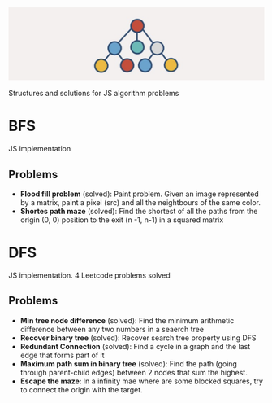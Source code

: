 ![JavaScript structures](assets/logo.png)

Structures and solutions for JS algorithm problems

# BFS
JS implementation
## Problems
- **Flood fill problem** (solved): Paint problem. Given an image represented by a matrix, paint a pixel (src) and all the neightbours of the same color.
- **Shortes path maze** (solved): Find the shortest of all the paths from the origin (0, 0) position to the exit (n -1, n-1) in a squared matrix

# DFS
JS implementation.
4 Leetcode problems solved
## Problems
- **Min tree node difference** (solved): Find the minimum arithmetic difference between any two numbers in a seaerch tree
- **Recover binary tree** (solved): Recover search tree property using DFS
- **Redundant Connection** (solved): Find a cycle in a graph and the last edge that forms part of it 
- **Maximum path sum in binary tree** (solved): Find the path (going through parent-child edges) between 2 nodes that sum the highest.
- **Escape the maze**: In a infinity mae where are some blocked squares, try to connect the origin with the target.